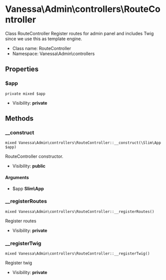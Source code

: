 Vanessa\Admin\controllers\RouteController
===============

Class RouteController
Register routes for admin panel and includes Twig since we use this as template engine.




* Class name: RouteController
* Namespace: Vanessa\Admin\controllers





Properties
----------


### $app

    private mixed $app





* Visibility: **private**


Methods
-------


### __construct

    mixed Vanessa\Admin\controllers\RouteController::__construct(\Slim\App $app)

RouteController constructor.



* Visibility: **public**


#### Arguments
* $app **Slim\App**



### __registerRoutes

    mixed Vanessa\Admin\controllers\RouteController::__registerRoutes()

Register routes



* Visibility: **private**




### __registerTwig

    mixed Vanessa\Admin\controllers\RouteController::__registerTwig()

Register twig



* Visibility: **private**



